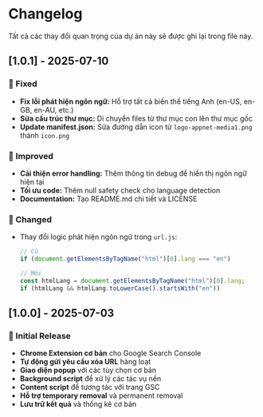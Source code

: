 # Changelog

Tất cả các thay đổi quan trọng của dự án này sẽ được ghi lại trong file này.

## [1.0.1] - 2025-07-10

### 🔧 Fixed
- **Fix lỗi phát hiện ngôn ngữ:** Hỗ trợ tất cả biến thể tiếng Anh (en-US, en-GB, en-AU, etc.)
- **Sửa cấu trúc thư mục:** Di chuyển files từ thư mục con lên thư mục gốc
- **Update manifest.json:** Sửa đường dẫn icon từ `logo-appnet-media1.png` thành `icon.png`

### 🚀 Improved
- **Cải thiện error handling:** Thêm thông tin debug để hiển thị ngôn ngữ hiện tại
- **Tối ưu code:** Thêm null safety check cho language detection
- **Documentation:** Tạo README.md chi tiết và LICENSE

### 📝 Changed
- Thay đổi logic phát hiện ngôn ngữ trong `url.js`:
  ```javascript
  // Cũ
  if (document.getElementsByTagName("html")[0].lang === "en")
  
  // Mới
  const htmlLang = document.getElementsByTagName("html")[0].lang;
  if (htmlLang && htmlLang.toLowerCase().startsWith("en"))
  ```

## [1.0.0] - 2025-07-03

### 🎉 Initial Release
- **Chrome Extension cơ bản** cho Google Search Console
- **Tự động gửi yêu cầu xóa URL** hàng loạt
- **Giao diện popup** với các tùy chọn cơ bản
- **Background script** để xử lý các tác vụ nền
- **Content script** để tương tác với trang GSC
- **Hỗ trợ temporary removal** và permanent removal
- **Lưu trữ kết quả** và thống kê cơ bản
